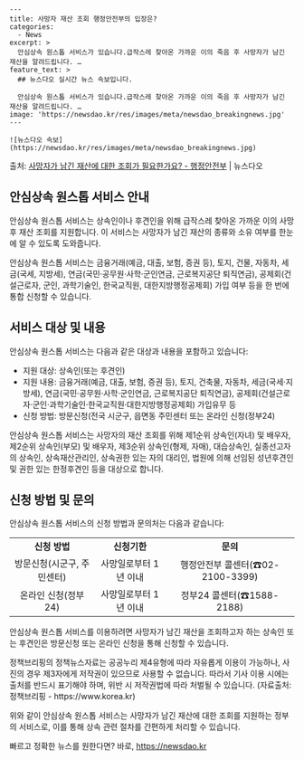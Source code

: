     ---
    title: 사망자 재산 조회 행정안전부의 입장은?
    categories:
      - News
    excerpt: >
      안심상속 원스톱 서비스가 있습니다.급작스레 찾아온 가까운 이의 죽음 후 사망자가 남긴 재산을 알려드립니다. …
    feature_text: >
      ## 뉴스다오 실시간 뉴스 속보입니다.
    
      안심상속 원스톱 서비스가 있습니다.급작스레 찾아온 가까운 이의 죽음 후 사망자가 남긴 재산을 알려드립니다. …
    image: 'https://newsdao.kr/res/images/meta/newsdao_breakingnews.jpg'
    ---
    
    ![뉴스다오 속보](https://newsdao.kr/res/images/meta/newsdao_breakingnews.jpg)

<p>출처: <a href="https://newsdao.kr/2757" rel="dofollow">사망자가 남긴 재산에 대한 조회가 필요한가요? - 행정안전부</a> | 뉴스다오</p>

<h2 data-ke-size="size26">안심상속 원스톱 서비스 안내</h2>
안심상속 원스톱 서비스는 상속인이나 후견인을 위해 급작스레 찾아온 가까운 이의 사망 후 재산 조회를 지원합니다. 이 서비스는 사망자가 남긴 재산의 종류와 소유 여부를 한눈에 알 수 있도록 도와줍니다.

<p data-ke-size="size16">안심상속 원스톱 서비스는 금융거래(예금, 대출, 보험, 증권 등), 토지, 건물, 자동차, 세금(국세, 지방세), 연금(국민·공무원·사학·군인연금, 근로복지공단 퇴직연금), 공제회(건설근로자, 군인, 과학기술인, 한국교직원, 대한지방행정공제회) 가입 여부 등을 한 번에 통합 신청할 수 있습니다.</p>

<h2 data-ke-size="size26">서비스 대상 및 내용</h2>
안심상속 원스톱 서비스는 다음과 같은 대상과 내용을 포함하고 있습니다:
<ul>
    <li>지원 대상: 상속인(또는 후견인)</li>
    <li>지원 내용: 금융거래(예금, 대출, 보험, 증권 등), 토지, 건축물, 자동차, 세금(국세·지방세), 연금(국민·공무원·사학·군인연금, 근로복지공단 퇴직연금), 공제회(건설근로자·군인·과학기술인·한국교직원·대한지방행정공제회) 가입유무 등</li>
    <li>신청 방법: 방문신청(전국 시군구, 읍면동 주민센터 또는 온라인 신청(정부24)</li>
</ul>

<p data-ke-size="size16">안심상속 원스톱 서비스는 사망자의 재산 조회를 위해 제1순위 상속인(자녀) 및 배우자, 제2순위 상속인(부모) 및 배우자, 제3순위 상속인(형제, 자매), 대습상속인, 실종선고자의 상속인, 상속재산관리인, 상속권한 있는 자의 대리인, 법원에 의해 선임된 성년후견인 및 권한 있는 한정후견인 등을 대상으로 합니다.</p>

<h2 data-ke-size="size26">신청 방법 및 문의</h2>
안심상속 원스톱 서비스의 신청 방법과 문의처는 다음과 같습니다:
<table>
    <tr>
        <td style="text-align: center; height: 17px;"><b>신청 방법</b></td>
        <td style="text-align: center; height: 17px;"><b>신청기한</b></td>
        <td style="text-align: center; height: 17px;"><b>문의</b></td>
    </tr>
    <tr>
        <td style="text-align: center; height: 17px;">방문신청(시군구, 주민센터)</td>
        <td style="text-align: center; height: 17px;">사망일로부터 1년 이내</td>
        <td style="text-align: center; height: 17px;">행정안전부 콜센터(☎02-2100-3399)</td>
    </tr>
    <tr>
        <td style="text-align: center; height: 17px;">온라인 신청(정부24)</td>
        <td style="text-align: center; height: 17px;">사망일로부터 1년 이내</td>
        <td style="text-align: center; height: 17px;">정부24 콜센터(☎1588-2188)</td>
    </tr>
</table>

<p data-ke-size="size16">안심상속 원스톱 서비스를 이용하려면 사망자가 남긴 재산을 조회하고자 하는 상속인 또는 후견인은 방문신청 또는 온라인 신청을 통해 신청할 수 있습니다.</p>

<p data-ke-size="size16">정책브리핑의 정책뉴스자료는 공공누리 제4유형에 따라 자유롭게 이용이 가능하나, 사진의 경우 제3자에게 저작권이 있으므로 사용할 수 없습니다. 따라서 기사 이용 시에는 출처를 반드시 표기해야 하며, 위반 시 저작권법에 따라 처벌될 수 있습니다. (자료출처: 정책브리핑 - https://www.korea.kr)</p>

위와 같이 안심상속 원스톱 서비스는 사망자가 남긴 재산에 대한 조회를 지원하는 정부의 서비스로, 이를 통해 상속 관련 절차를 간편하게 처리할 수 있습니다. 

빠르고 정확한 뉴스를 원한다면? 바로, <a href="https://newsdao.kr" rel="dofollow">https://newsdao.kr</a>


    
